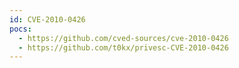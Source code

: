 ```yaml
---
id: CVE-2010-0426
pocs:
  - https://github.com/cved-sources/cve-2010-0426
  - https://github.com/t0kx/privesc-CVE-2010-0426
---
```

